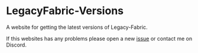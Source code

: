 # LegacyFabric-Versions

A website for getting the latest versions of Legacy-Fabric.

If this websites has any problems please open a new [issue](https://github.com/Grayray75/LegacyFabric-Versions/issues) or contact me on Discord.
